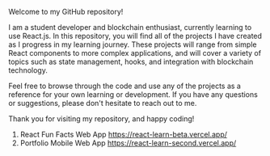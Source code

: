 Welcome to my GitHub repository!

I am a student developer and blockchain enthusiast, currently learning to use React.js. In this repository, you will find all of the projects I have created as I progress in my learning journey. These projects will range from simple React components to more complex applications, and will cover a variety of topics such as state management, hooks, and integration with blockchain technology.

Feel free to browse through the code and use any of the projects as a reference for your own learning or development. If you have any questions or suggestions, please don't hesitate to reach out to me.

Thank you for visiting my repository, and happy coding!

1. React Fun Facts Web App https://react-learn-beta.vercel.app/
2. Portfolio Mobile Web App https://react-learn-second.vercel.app/
